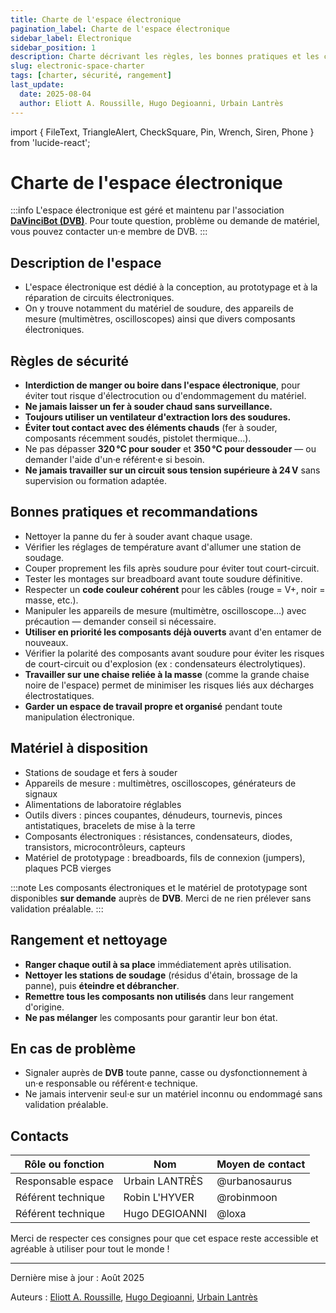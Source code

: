 ```yaml
---
title: Charte de l'espace électronique
pagination_label: Charte de l'espace électronique
sidebar_label: Électronique
sidebar_position: 1
description: Charte décrivant les règles, les bonnes pratiques et les contacts pour l'espace électronique du DeVinci Fablab.
slug: electronic-space-charter
tags: [charter, sécurité, rangement]
last_update:
  date: 2025-08-04
  author: Eliott A. Roussille, Hugo Degioanni, Urbain Lantrès
---
```

import { FileText, TriangleAlert, CheckSquare, Pin, Wrench, Siren, Phone } from 'lucide-react';

# Charte de l'espace électronique

:::info
L'espace électronique est géré et maintenu par l'association [**DaVinciBot (DVB)**](https://docs.davincibot.fr/). Pour toute question, problème ou demande de matériel, vous pouvez contacter un·e membre de DVB.
:::

## <FileText size={32} /> Description de l'espace

- L'espace électronique est dédié à la conception, au prototypage et à la réparation de circuits électroniques.
- On y trouve notamment du matériel de soudure, des appareils de mesure (multimètres, oscilloscopes) ainsi que divers composants électroniques.

## <TriangleAlert size={32} /> Règles de sécurité

- **Interdiction de manger ou boire dans l'espace électronique**, pour éviter tout risque d'électrocution ou d'endommagement du matériel.
- **Ne jamais laisser un fer à souder chaud sans surveillance.**
- **Toujours utiliser un ventilateur d'extraction lors des soudures.**
- **Éviter tout contact avec des éléments chauds** (fer à souder, composants récemment soudés, pistolet thermique...).
- Ne pas dépasser **320 °C pour souder** et **350 °C pour dessouder** — ou demander l'aide d'un·e référent·e si besoin.
- **Ne jamais travailler sur un circuit sous tension supérieure à 24 V** sans supervision ou formation adaptée.

## <CheckSquare size={32} /> Bonnes pratiques et recommandations

- Nettoyer la panne du fer à souder avant chaque usage.
- Vérifier les réglages de température avant d'allumer une station de soudage.
- Couper proprement les fils après soudure pour éviter tout court-circuit.
- Tester les montages sur breadboard avant toute soudure définitive.
- Respecter un **code couleur cohérent** pour les câbles (rouge = V+, noir = masse, etc.).
- Manipuler les appareils de mesure (multimètre, oscilloscope…) avec précaution — demander conseil si nécessaire.
- **Utiliser en priorité les composants déjà ouverts** avant d'en entamer de nouveaux.
- Vérifier la polarité des composants avant soudure pour éviter les risques de court-circuit ou d'explosion (ex : condensateurs électrolytiques).
- **Travailler sur une chaise reliée à la masse** (comme la grande chaise noire de l'espace) permet de minimiser les risques liés aux décharges électrostatiques.
- **Garder un espace de travail propre et organisé** pendant toute manipulation électronique.

## <Wrench size={32} /> Matériel à disposition

- Stations de soudage et fers à souder
- Appareils de mesure : multimètres, oscilloscopes, générateurs de signaux
- Alimentations de laboratoire réglables
- Outils divers : pinces coupantes, dénudeurs, tournevis, pinces antistatiques, bracelets de mise à la terre
- Composants électroniques : résistances, condensateurs, diodes, transistors, microcontrôleurs, capteurs
- Matériel de prototypage : breadboards, fils de connexion (jumpers), plaques PCB vierges

:::note
Les composants électroniques et le matériel de prototypage sont disponibles **sur demande** auprès de **DVB**. Merci de ne rien prélever sans validation préalable.
:::

## <Pin size={32} /> Rangement et nettoyage

- **Ranger chaque outil à sa place** immédiatement après utilisation.
- **Nettoyer les stations de soudage** (résidus d'étain, brossage de la panne), puis **éteindre et débrancher**.
- **Remettre tous les composants non utilisés** dans leur rangement d'origine.
- **Ne pas mélanger** les composants pour garantir leur bon état.

## <Siren size={32} /> En cas de problème

- Signaler auprès de **DVB** toute panne, casse ou dysfonctionnement à un·e responsable ou référent·e technique.
- Ne jamais intervenir seul·e sur un matériel inconnu ou endommagé sans validation préalable.

## <Phone size={32} /> Contacts

| Rôle ou fonction   | Nom            | Moyen de contact |
| ------------------ | -------------- | ---------------- |
| Responsable espace | Urbain LANTRÈS | @urbanosaurus    |
| Référent technique | Robin L'HYVER  | @robinmoon       |
| Référent technique | Hugo DEGIOANNI | @loxa            |

Merci de respecter ces consignes pour que cet espace reste accessible et agréable à utiliser pour tout le monde !

---

Dernière mise à jour : Août 2025

Auteurs : [Eliott A. Roussille](https://github.com/aust-1), [Hugo Degioanni](https://www.linkedin.com/in/hdegioanni), [Urbain Lantrès](https://github.com/UrbsKali)
